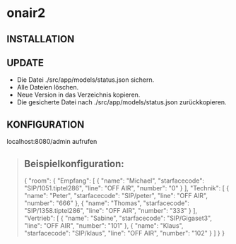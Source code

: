 onair2
======

INSTALLATION
------------

UPDATE
------

* Die Datei ./src/app/models/status.json sichern.
* Alle Dateien löschen.
* Neue Version in das Verzeichnis kopieren.
* Die gesicherte Datei nach ./src/app/models/status.json zurückkopieren.

KONFIGURATION
-------------

localhost:8080/admin aufrufen



> ## Beispielkonfiguration:
>
> {
>   "room": {
>     "Empfang": [
>       {
>         "name": "Michael",
>         "starfacecode": "SIP/1051.tiptel286",
>         "line": "OFF AIR",
>         "number": "0"
>       }
>     ],
>     "Technik": [
>       {
>         "name": "Peter",
>         "starfacecode": "SIP/peter",
>         "line": "OFF AIR",
>         "number": "666"
>       },
>       {
>         "name": "Thomas",
>        "starfacecode": "SIP/1358.tiptel286",
>        "line": "OFF AIR",
>        "number": "333"
>      }
>    ],
>    "Vertrieb": [
>      {
>        "name": "Sabine",
>        "starfacecode": "SIP/Gigaset3",
>        "line": "OFF AIR",
>        "number": "101"
>      },
>      {
>        "name": "Klaus",
>        "starfacecode": "SIP/klaus",
>        "line": "OFF AIR",
>        "number": "102"
>      }
>    ]
>  }
>}
